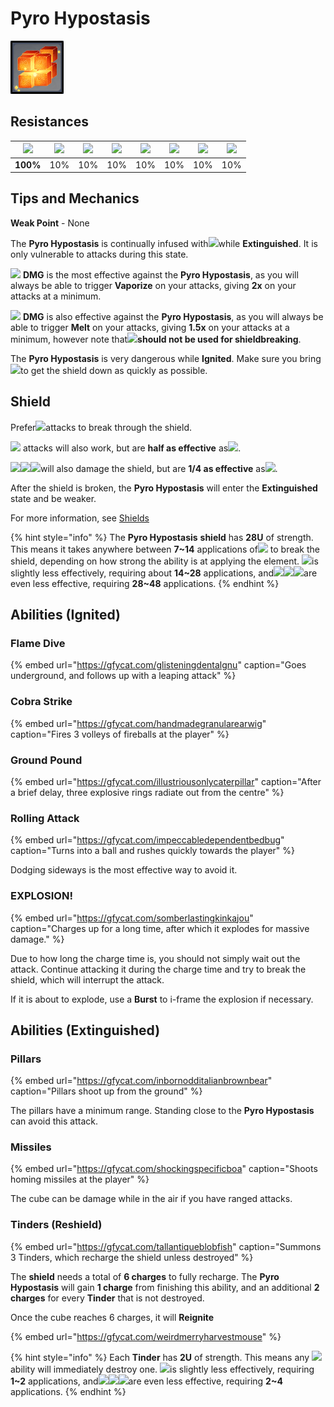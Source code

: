 # Pyro Hypostasis

![](../../.gitbook/assets/hypostasis-pyro-.png)

## Resistances

| ![](../../.gitbook/assets/pyro_small.png)  | ![](../../.gitbook/assets/hydro_small.png)  | ![](../../.gitbook/assets/cryo_small.png)  | ![](../../.gitbook/assets/electro_small.png)  | ![](../../.gitbook/assets/anemo_small.png)  | ![](../../.gitbook/assets/geo_small.png)  | ![](../../.gitbook/assets/dendro_small.png)  | ![](../../.gitbook/assets/physical_small.png)  |
| :---: | :---: | :---: | :---: | :---: | :---: | :---: | :---: |
| **100%** | 10% | 10% | 10% | 10% | 10% | 10% | 10% |

## Tips and Mechanics

**Weak Point** - None

The **Pyro Hypostasis** is continually infused with![](../../.gitbook/assets/pyro_small.png)while **Extinguished**. It is only vulnerable to attacks during this state.

![](../../.gitbook/assets/hydro_small.png) **DMG** is the most effective against the **Pyro Hypostasis**, as you will always be able to trigger **Vaporize** on your attacks, giving **2x** on your attacks at a minimum.

![](../../.gitbook/assets/cryo_small.png) **DMG** is also effective against the **Pyro Hypostasis**, as you will always be able to trigger **Melt** on your attacks, giving **1.5x** on your attacks at a minimum, however note that![](../../.gitbook/assets/cryo_small.png)**should not be used for shieldbreaking**.

The **Pyro Hypostasis** is very dangerous while **Ignited**. Make sure you bring![](../../.gitbook/assets/hydro_small.png)to get the shield down as quickly as possible.

## Shield

Prefer![](../../.gitbook/assets/hydro_small.png)attacks to break through the shield.

![](../../.gitbook/assets/electro_small.png) attacks will also work, but are **half as effective** as![](../../.gitbook/assets/hydro_small.png).

![](../../.gitbook/assets/cryo_small.png)![](../../.gitbook/assets/anemo_small.png)![](../../.gitbook/assets/geo_small.png)will also damage the shield, but are **1/4 as effective** as![](../../.gitbook/assets/hydro_small.png).

After the shield is broken, the **Pyro Hypostasis** will enter the **Extinguished** state and be weaker.

For more information, see [Shields](../../mechanics/shields.md)

{% hint style="info" %}
The **Pyro Hypostasis** **shield** has **28U** of strength. This means it takes anywhere between **7~14** applications of![](../../.gitbook/assets/hydro_small.png) to break the shield, depending on how strong the ability is at applying the element. ![](../../.gitbook/assets/electro_small.png)is slightly less effectively, requiring about **14~28** applications, and![](../../.gitbook/assets/cryo_small.png)![](../../.gitbook/assets/anemo_small.png)![](../../.gitbook/assets/geo_small.png)are even less effective, requiring **28~48** applications.
{% endhint %}

## Abilities \(Ignited\)

### Flame Dive

{% embed url="https://gfycat.com/glisteningdentalgnu" caption="Goes underground, and follows up with a leaping attack" %}

### Cobra Strike

{% embed url="https://gfycat.com/handmadegranularearwig" caption="Fires 3 volleys of fireballs at the player" %}

### Ground Pound

{% embed url="https://gfycat.com/illustriousonlycaterpillar" caption="After a brief delay, three explosive rings radiate out from the centre" %}

### Rolling Attack

{% embed url="https://gfycat.com/impeccabledependentbedbug" caption="Turns into a ball and rushes quickly towards the player" %}

Dodging sideways is the most effective way to avoid it.

### EXPLOSION!

{% embed url="https://gfycat.com/somberlastingkinkajou" caption="Charges up for a long time, after which it explodes for massive damage." %}

Due to how long the charge time is, you should not simply wait out the attack. Continue attacking it during the charge time and try to break the shield, which will interrupt the attack.

If it is about to explode, use a **Burst** to i-frame the explosion if necessary.

## Abilities \(Extinguished\)

### Pillars

{% embed url="https://gfycat.com/inbornodditalianbrownbear" caption="Pillars shoot up from the ground" %}

The pillars have a minimum range. Standing close to the **Pyro Hypostasis** can avoid this attack.

### Missiles

{% embed url="https://gfycat.com/shockingspecificboa" caption="Shoots homing missiles at the player" %}

The cube can be damage while in the air if you have ranged attacks.

### Tinders \(Reshield\)

{% embed url="https://gfycat.com/tallantiqueblobfish" caption="Summons 3 Tinders, which recharge the shield unless destroyed" %}

The **shield** needs a total of **6 charges** to fully recharge. The **Pyro Hypostasis** will gain **1 charge** from finishing this ability, and an additional **2 charges** for every **Tinder** that is not destroyed.

Once the cube reaches 6 charges, it will **Reignite**

{% embed url="https://gfycat.com/weirdmerryharvestmouse" %}

{% hint style="info" %}
Each **Tinder** has **2U** of strength. This means any ![](../../.gitbook/assets/hydro_small.png)ability will immediately destroy one. ![](../../.gitbook/assets/electro_small.png)is slightly less effectively, requiring **1~2** applications, and![](../../.gitbook/assets/cryo_small.png)![](../../.gitbook/assets/anemo_small.png)![](../../.gitbook/assets/geo_small.png)are even less effective, requiring **2~4** applications.
{% endhint %}

